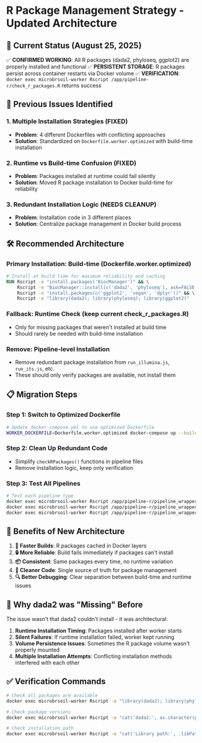 # R Package Management Strategy - Updated Architecture

## 🎯 **Current Status** (August 25, 2025)

✅ **CONFIRMED WORKING**: All R packages (dada2, phyloseq, ggplot2) are properly installed and functional
✅ **PERSISTENT STORAGE**: R packages persist across container restarts via Docker volume
✅ **VERIFICATION**: `docker exec microbrsoil-worker Rscript /app/pipeline-r/check_r_packages.R` returns success

## 🚨 **Previous Issues Identified**

### **1. Multiple Installation Strategies (FIXED)**
- **Problem**: 4 different Dockerfiles with conflicting approaches
- **Solution**: Standardized on `Dockerfile.worker.optimized` with build-time installation

### **2. Runtime vs Build-time Confusion (FIXED)**
- **Problem**: Packages installed at runtime could fail silently
- **Solution**: Moved R package installation to Docker build-time for reliability

### **3. Redundant Installation Logic (NEEDS CLEANUP)**
- **Problem**: Installation code in 3 different places
- **Solution**: Centralize package management in Docker build process

## 🛠️ **Recommended Architecture**

### **Primary Installation: Build-time (Dockerfile.worker.optimized)**
```dockerfile
# Install at build time for maximum reliability and caching
RUN Rscript -e "install.packages('BiocManager')" && \
    Rscript -e "BiocManager::install(c('dada2', 'phyloseq'), ask=FALSE, update=FALSE)" && \
    Rscript -e "install.packages(c('ggplot2', 'vegan', 'dplyr'))" && \
    Rscript -e "library(dada2); library(phyloseq); library(ggplot2)"
```

### **Fallback: Runtime Check (keep current check_r_packages.R)**
- Only for missing packages that weren't installed at build time
- Should rarely be needed with build-time installation

### **Remove: Pipeline-level Installation**
- Remove redundant package installation from `run_illumina.js`, `run_its.js`, etc.
- These should only verify packages are available, not install them

## 📋 **Migration Steps**

### **Step 1: Switch to Optimized Dockerfile**
```bash
# Update docker-compose.yml to use optimized Dockerfile
WORKER_DOCKERFILE=Dockerfile.worker.optimized docker-compose up --build -d worker
```

### **Step 2: Clean Up Redundant Code**
- Simplify `checkRPackages()` functions in pipeline files
- Remove installation logic, keep only verification

### **Step 3: Test All Pipelines**
```bash
# Test each pipeline type
docker exec microbrsoil-worker Rscript /app/pipeline-r/pipeline_wrapper.R --type illumina
docker exec microbrsoil-worker Rscript /app/pipeline-r/pipeline_wrapper.R --type its  
docker exec microbrsoil-worker Rscript /app/pipeline-r/pipeline_wrapper.R --type iontorrent
```

## 🎯 **Benefits of New Architecture**

1. **🚀 Faster Builds**: R packages cached in Docker layers
2. **🔒 More Reliable**: Build fails immediately if packages can't install
3. **📦 Consistent**: Same packages every time, no runtime variation
4. **🧹 Cleaner Code**: Single source of truth for package management
5. **🔍 Better Debugging**: Clear separation between build-time and runtime issues

## 🚨 **Why dada2 was "Missing" Before**

The issue wasn't that dada2 couldn't install - it was architectural:

1. **Runtime Installation Timing**: Packages installed after worker starts
2. **Silent Failures**: If runtime installation failed, worker kept running
3. **Volume Persistence Issues**: Sometimes the R package volume wasn't properly mounted
4. **Multiple Installation Attempts**: Conflicting installation methods interfered with each other

## ✅ **Verification Commands**

```bash
# Check all packages are available
docker exec microbrsoil-worker Rscript -e "library(dada2); library(phyloseq); library(ggplot2); cat('All packages OK\n')"

# Check package versions
docker exec microbrsoil-worker Rscript -e "cat('dada2:', as.character(packageVersion('dada2')), '\n')"

# Check installation path
docker exec microbrsoil-worker Rscript -e "cat('Library path:', .libPaths()[1], '\n')"
```
